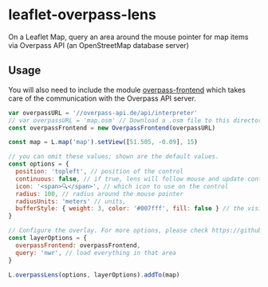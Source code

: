 # leaflet-overpass-lens
On a Leaflet Map, query an area around the mouse pointer for map items via Overpass API (an OpenStreetMap database server)

## Usage
You will also need to include the module
[overpass-frontend](https://github.com/plepe/overpass-frontend) which takes
care of the communication with the Overpass API server.

```js
var overpassURL = '//overpass-api.de/api/interpreter'
// var overpassURL = 'map.osm' // Download a .osm file to this directory and use this instead
const overpassFrontend = new OverpassFrontend(overpassURL)

const map = L.map('map').setView([51.505, -0.09], 15)

// you can omit these values; shown are the default values.
const options = {
  position: 'topleft', // position of the control
  continuous: false, // if true, lens will follow mouse and update continuously
  icon: '<span>🔍</span>', // which icon to use on the control
  radius: 100, // radius around the mouse pointer
  radiusUnits: 'meters' // units,
  bufferStyle: { weight: 3, color: '#007fff', fill: false } // the visible buffer around the mouse position
}

// Configure the overlay. For more options, please check https://github.com/plepe/overpass-layer#readme
const layerOptions = {
  overpassFrontend: overpassFrontend,
  query: 'nwr', // load everything in that area
}

L.overpassLens(options, layerOptions).addTo(map)
```
